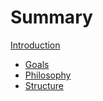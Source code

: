 # Summary

[Introduction](./introduction.md)

- [Goals](./goals.md)
- [Philosophy](./philosophy.md)
- [Structure](./structure.md)
